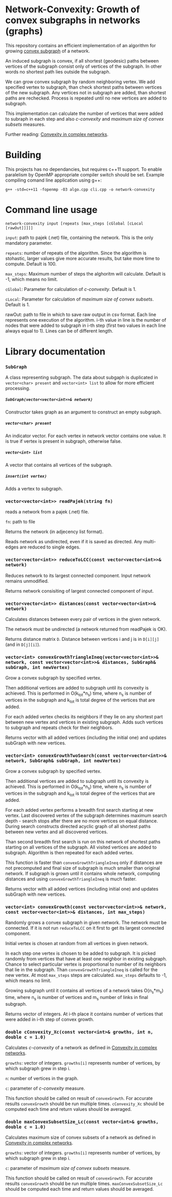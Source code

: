 # Network-Convexity: Growth of convex subgraphs in networks (graphs)

This repository contains an efficient implementation of an algorithm for growing [convex subgraph](https://en.wikipedia.org/wiki/Convex_subgraph) of a network.

An induced subgraph is convex, if all shortest (geodesic) paths between vertices of the subgraph consist only of vertices of the subgraph.
In other words no shortest path lies outside the subgraph.

We can grow convex subgraph by random neighboring vertex. We add specified vertex to subgraph, than check shortest paths between vertices of the new subgraph.
Any vertices not in subgraph are added, than shortest paths are rechecked. Process is repeated until no new vertices are added to subgraph.

This implementation can calculate the number of vertices that were added to subraph in each step and also *c-convexity* and *maximum size of convex subsets* measures.

Further reading: [Convexity in complex networks](https://arxiv.org/pdf/1608.03402.pdf).



# Building
This projects has no dependancies, but requires c++11 support. To enable paralelism by OpenMP appropriate compiler switch should be set. 
Example compiling comand line application using g++:

`g++ -std=c++11 -fopenmp -O3 algo.cpp cli.cpp -o network-convexity`



# Command line usage
`network-convexity input [repeats [max_steps [cGlobal [cLocal [rawOut]]]]]`

`input`: path to pajek (.net) file, containing the network. This is the only mandatory parameter.

`repeats`: number of repeats of the algorithm. Since the algorithm is stohastic, larger values give more accurate results, but take more time to compute. Default is 100.

`max_steps`: Maximum number of steps the alghoritm will calculate. Default is -1, which means no limit.

`cGlobal`: Parameter for calculation of *c-convexity*. Default is 1.

`cLocal`: Parameter for calculation of *maximum size of convex subsets*. Default is 1.

rawOut: path to file in which to save raw output in csv format. Each line represents one execution of the algorithm.
i-th value in line is the number of nodes that were added to subgraph in i-th step (first two values in each line always equal to 1).
Lines can be of different length.



# Library documentation
### `SubGraph`
A class representing subgraph. The data about subgaph is duplicated in `vector<char> present` and
 `vector<int> list` to allow for more efficient processing.

##### `SubGraph(vector<vector<int>>& network)`
Constructor takes graph as an argument to construct an empty subgraph.

##### `vector<char> present`
An indicator vector. For each vertex in network vector contains one value. It is true if vertex is present in subgraph, otherwise false.

##### `vector<int> list`
A vector that contains all vertices of the subgraph.

##### `insert(int vertex)`
Adds a vertex to subgraph.

### `vector<vector<int>> readPajek(string fn)`
reads a network from a pajek (.net) file.

`fn`: path to file

Returns the network (in adjecency list format).

Reads network as undirected, even if it is saved as directed. Any multi-edges are reduced to single edges.

### `vector<vector<int>> reduceToLCC(const vector<vector<int>>& network)`
Reduces network to its largest connected component. Input network remains unmodified.

Returns network consisiting of largest connected component of input.

### `vector<vector<int>> distances(const vector<vector<int>>& network)`
Calculates distances between every pair of vertices in the given network. 

The network must be undirected (a network returned from readPajek is OK).

Returns distance matrix `D`. Distance between vertices i and j is in `D[i][j]` (and in `D[j][i]`).

### `vector<int> convexGrowthTriangleIneq(vector<vector<int>>& network, const vector<vector<int>>& distances, SubGraph& subGraph, int newVertex)`
Grow a convex subgraph by specified vertex.

Then additional vertices are added to subgraph until its convexity is achieved. This is performed in O(k<sub>tot</sub>*n<sub>s</sub>) time, where n<sub>s</sub> 
is number of vertices in the subgraph and k<sub>tot</sub> is total degree of the vertices that are added.

For each added vertex checks its neighbors if they lie on any shortest part between new vertex and vertices
in existing subgraph. Adds such vertices to subgraph and repeats check for their neighbors.

Returns vector with all added vertices (including the initial one) and updates subGraph with new vertices.

### `vector<int> convexGrowthTwoSearch(const vector<vector<int>>& network, SubGraph& subGraph, int newVertex)`
Grow a convex subgraph by specified vertex.

Then additional vertices are added to subgraph until its convexity is achieved. This is performed in O(k<sub>tot</sub>*n<sub>s</sub>) time, where n<sub>s</sub> is 
number of vertices in the subgraph and k<sub>tot</sub> is total degree of the vertices that are added.

For each added vertex performs a breadth first search starting at new vertex. Last discovered vertex of the subgraph determines maximum search depth - 
search stops after there are no more vertices on equal distance. During search constructs directed acyclic graph of all shortest paths between new vertex and all discovered vertices.

Than second breadth first search is run on this network of shortest paths starting on all vertices of the subgraph. All visited vertices are added to subgraph. Algorithm is then repeated for each added vertex.

This function is faster than `convexGrowthTriangleIneq` only if distances are not precomputed and final size of subgraph is much smaller than original network. If subgraph is grown
until it contains whole network, computing distances and using `convexGrowthTriangleIneq` is much faster.

Returns vector with all added vertices (including initial one) and updates subGraph with new vertices.

### `vector<int> convexGrowth(const vector<vector<int>>& network, const vector<vector<int>>& distances, int max_steps)`
Randomly grows a convex subgraph in given network. The network must be connected. If it is not run `reduceToLCC` on it first to get its largest connected component.

Initial vertex is chosen at random from all vertices in given network.

In each step one vertex is chosen to be added to subgraph. It is picked randomly from vertices that have at least one neighbor in existing subgraph.
Chance to select particular vertex is proportional to number of its neighbors that lie in the subgraph.
Than `convexGrowthTriangleIneq` is called for the new vertex.
At most `max_steps` steps are calculated. `max_steps` defaults to -1, which means no limit.

Growing subgraph until it contains all vertices of a network takes O(n<sub>s</sub>*m<sub>s</sub>) time, where n<sub>s</sub> is number of vertices and m<sub>s</sub> number of links in final subgraph.

Returns vector of integers. At i-th place it contains number of vertices that were added in i-th step of convex growth.

### `double cConvexity_Xc(const vector<int>& growths, int n, double c = 1.0)`
Calculates *c-convexity* of a network as defined in [Convexity in complex networks](https://arxiv.org/pdf/1608.03402.pdf).

`growths`: vector of integers. `growths[i]` represents number of vertices, by which subgraph grew in step i.

`n`: number of vertices in the graph.

`c`: parameter of *c-convexity* measure.

This function should be called on result of `convexGrowth`. For accurate results `convexGrowth` should be run multiple times.
`cConvexity_Xc` should be computed each time and return values should be averaged.


### `double maxConvexSubsetSize_Lc(const vector<int>& growths, double c = 1.0)`
Calculates maximum size of convex subsets of a network as defined in [Convexity in complex networks](https://arxiv.org/pdf/1608.03402.pdf).

`growths`: vector of integers. `growths[i]` represents number of vertices, by which subgraph grew in step i.

`c`: parameter of *maximum size of convex subsets* measure.

This function should be called on result of `convexGrowth`. For accurate results `convexGrowth` should be run multiple times.
`maxConvexSubsetSize_Lc` should be computed each time and return values should be averaged.